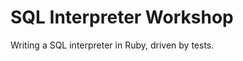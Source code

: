 SQL Interpreter Workshop
=========================

Writing a SQL interpreter in Ruby, driven by tests.


